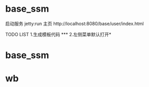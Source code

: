 # base_ssm

启动服务     jetty:run
主页        http://localhost:8080/base/user/index.html

TODO LIST
1.生成模板代码 ***
2.左侧菜单默认打开*


# base_ssm
# wb
